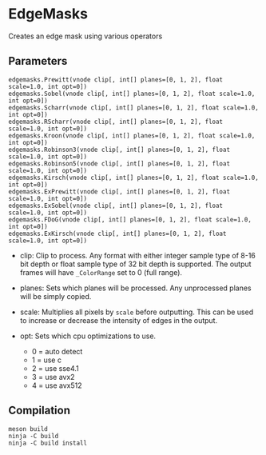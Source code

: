 # EdgeMasks

Creates an edge mask using various operators


## Parameters

    edgemasks.Prewitt(vnode clip[, int[] planes=[0, 1, 2], float scale=1.0, int opt=0])
    edgemasks.Sobel(vnode clip[, int[] planes=[0, 1, 2], float scale=1.0, int opt=0])
    edgemasks.Scharr(vnode clip[, int[] planes=[0, 1, 2], float scale=1.0, int opt=0])
    edgemasks.RScharr(vnode clip[, int[] planes=[0, 1, 2], float scale=1.0, int opt=0])
    edgemasks.Kroon(vnode clip[, int[] planes=[0, 1, 2], float scale=1.0, int opt=0])
    edgemasks.Robinson3(vnode clip[, int[] planes=[0, 1, 2], float scale=1.0, int opt=0])
    edgemasks.Robinson5(vnode clip[, int[] planes=[0, 1, 2], float scale=1.0, int opt=0])
    edgemasks.Kirsch(vnode clip[, int[] planes=[0, 1, 2], float scale=1.0, int opt=0])
    edgemasks.ExPrewitt(vnode clip[, int[] planes=[0, 1, 2], float scale=1.0, int opt=0])
    edgemasks.ExSobel(vnode clip[, int[] planes=[0, 1, 2], float scale=1.0, int opt=0])
    edgemasks.FDoG(vnode clip[, int[] planes=[0, 1, 2], float scale=1.0, int opt=0])
    edgemasks.ExKirsch(vnode clip[, int[] planes=[0, 1, 2], float scale=1.0, int opt=0])

- clip: Clip to process. Any format with either integer sample type of 8-16 bit depth or float sample type of 32 bit depth is supported. The output frames will have `_ColorRange` set to 0 (full range).

- planes: Sets which planes will be processed. Any unprocessed planes will be simply copied.

- scale: Multiplies all pixels by `scale` before outputting. This can be used to increase or decrease the intensity of edges in the output.

- opt: Sets which cpu optimizations to use.
  - 0 = auto detect
  - 1 = use c
  - 2 = use sse4.1
  - 3 = use avx2
  - 4 = use avx512


## Compilation

```
meson build
ninja -C build
ninja -C build install
```
